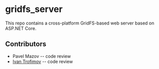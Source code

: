 gridfs_server
=================

This repo contains a cross-platform GridFS-based web server based on ASP.NET Core.

## Contributors
* Pavel Mazov -- code review
* [Ivan Trofimov](https://github.com/itrofimow/) -- code review
